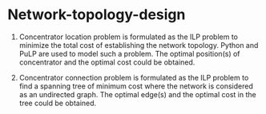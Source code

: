 # Network-topology-design
1) Concentrator location problem is formulated as the ILP problem to minimize the total cost of establishing the network topology. Python and PuLP are used to model such a problem. The optimal position(s) of concentrator and the optimal cost could be obtained. 

2) Concentrator connection problem is formulated as the ILP problem to find a spanning tree of minimum cost where the network is considered as an undirected graph. The optimal edge(s) and the optimal cost in the tree could be obtained.
